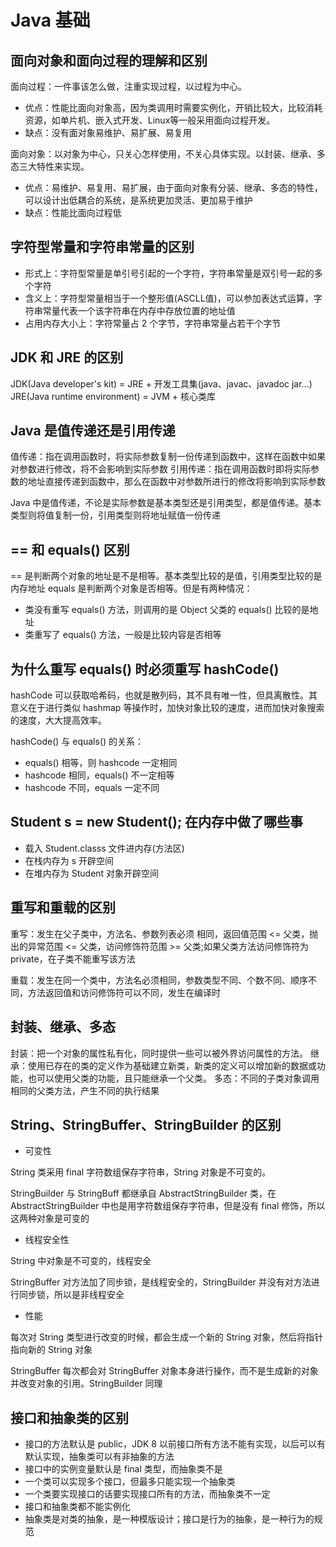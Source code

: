 # Java 基础

## 面向对象和面向过程的理解和区别

面向过程：一件事该怎么做，注重实现过程，以过程为中心。

- 优点：性能比面向对象高，因为类调用时需要实例化，开销比较大，比较消耗资源，如单片机、嵌入式开发、Linux等一般采用面向过程开发。
- 缺点：没有面对象易维护、易扩展、易复用

面向对象：以对象为中心，只关心怎样使用，不关心具体实现。以封装、继承、多态三大特性来实现。

- 优点：易维护、易复用、易扩展，由于面向对象有分装、继承、多态的特性，可以设计出低耦合的系统，是系统更加灵活、更加易于维护
- 缺点：性能比面向过程低

## 字符型常量和字符串常量的区别

- 形式上：字符型常量是单引号引起的一个字符，字符串常量是双引号一起的多个字符
- 含义上：字符型常量相当于一个整形值(ASCLL值)，可以参加表达式运算，字符串常量代表一个该字符串在内存中存放位置的地址值
- 占用内存大小上：字符常量占 2 个字节，字符串常量占若干个字节

## JDK 和 JRE 的区别

JDK(Java developer's kit) = JRE + 开发工具集(java、javac、javadoc jar...)
JRE(Java runtime environment) = JVM + 核心类库

## Java 是值传递还是引用传递

值传递：指在调用函数时，将实际参数复制一份传递到函数中，这样在函数中如果对参数进行修改，将不会影响到实际参数
引用传递：指在调用函数时即将实际参数的地址直接传递到函数中，那么在函数中对参数所进行的修改将影响到实际参数

Java 中是值传递，不论是实际参数是基本类型还是引用类型，都是值传递。基本类型则将值复制一份，引用类型则将地址赋值一份传递

## == 和 equals() 区别

== 是判断两个对象的地址是不是相等。基本类型比较的是值，引用类型比较的是内存地址
equals 是判断两个对象是否相等。但是有两种情况：

- 类没有重写 equals() 方法，则调用的是 Object 父类的 equals() 比较的是地址
- 类重写了 equals() 方法，一般是比较内容是否相等

## 为什么重写 equals() 时必须重写 hashCode()

hashCode 可以获取哈希码，也就是散列码，其不具有唯一性，但具离散性。其意义在于进行类似 hashmap 等操作时，加快对象比较的速度，进而加快对象搜索的速度，大大提高效率。

hashCode() 与 equals() 的关系：

- equals() 相等，则 hashcode 一定相同
- hashcode 相同，equals() 不一定相等
- hashcode 不同，equals 一定不同

## Student s = new Student(); 在内存中做了哪些事

- 载入 Student.classs 文件进内存(方法区)
- 在栈内存为 s 开辟空间
- 在堆内存为 Student 对象开辟空间

## 重写和重载的区别

重写：发生在父子类中，方法名、参数列表必须 相同，返回值范围 <= 父类，抛出的异常范围 <= 父类，访问修饰符范围 >= 父类;如果父类方法访问修饰符为 private，在子类不能重写该方法

重载：发生在同一个类中，方法名必须相同，参数类型不同、个数不同、顺序不同，方法返回值和访问修饰符可以不同，发生在编译时

## 封装、继承、多态

封装：把一个对象的属性私有化，同时提供一些可以被外界访问属性的方法。
继承：使用已存在的类的定义作为基础建立新类，新类的定义可以增加新的数据或功能，也可以使用父类的功能，且只能继承一个父类。
多态：不同的子类对象调用相同的父类方法，产生不同的执行结果

## String、StringBuffer、StringBuilder 的区别

- 可变性

String 类采用 final 字符数组保存字符串，String 对象是不可变的。

StringBuilder 与 StringBuff 都继承自 AbstractStringBuilder 类，在 AbstractStringBuilder 中也是用字符数组保存字符串，但是没有 final 修饰，所以这两种对象是可变的

- 线程安全性

String 中对象是不可变的，线程安全

StringBuffer 对方法加了同步锁，是线程安全的，StringBuilder 并没有对方法进行同步锁，所以是非线程安全

- 性能

每次对 String 类型进行改变的时候，都会生成一个新的 String 对象，然后将指针指向新的 String 对象

StringBuffer 每次都会对 StringBuffer 对象本身进行操作，而不是生成新的对象并改变对象的引用。StringBuilder 同理

## 接口和抽象类的区别

- 接口的方法默认是 public，JDK 8 以前接口所有方法不能有实现，以后可以有默认实现，抽象类可以有非抽象的方法
- 接口中的实例变量默认是 final 类型，而抽象类不是
- 一个类可以实现多个接口，但最多只能实现一个抽象类
- 一个类要实现接口的话要实现接口所有的方法，而抽象类不一定
- 接口和抽象类都不能实例化
- 抽象类是对类的抽象，是一种模版设计；接口是行为的抽象，是一种行为的规范
